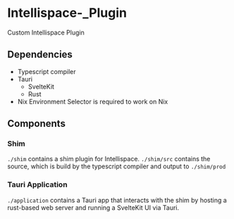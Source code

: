 # Intellispace-_Plugin
Custom Intellispace Plugin

## Dependencies
- Typescript compiler
- Tauri
    - SvelteKit
    - Rust
- Nix Environment Selector is required to work on Nix

## Components

### Shim
`./shim` contains a shim plugin for Intellispace. `./shim/src` contains the source, which is build by the typescript compiler and output to `./shim/prod`

### Tauri Application
`./application` contains a Tauri app that interacts with the shim by hosting a rust-based web server and running a SvelteKit UI via Tauri.